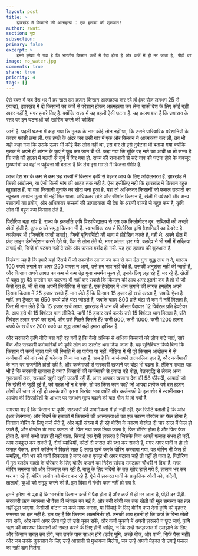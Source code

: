 ```yaml
---
layout: post
title: >
    झारखंड में किसानों की आत्महत्या : एक हताशा की शुरुआत!
author: swati
section: मुद्दा
subsection:
primary: false
excerpt: >
    हमने हमेशा से पढ़ा है कि भारतीय किसान कर्जे में पैदा होता है और कर्जे में ही मर जाता है, पीढ़ी दर पीढ़ी. सरकारी ऋण व्यवस्था भी वैसा ही जंजाल बन गई है, और बनी रहेगी जब तक खेती की मूल समस्या का हल नहीं ढूंढा जाएगा.
image: no_water.jpg
comments: true
share: true
priority: 4
tags: []
---
```


ऐसे वक्त में जब  देश भर में हर साल दस हज़ार किसान आत्महत्या कर रहे हों (हर रोज़ लगभग 25 से ज़्यादा), झारखंड में दो किसानों का कर्जे से परेशान होकर आत्महत्या कर लेना बाकी देश के लिए कोई बड़ी खबर नहीं है, मगर हमारे लिए है. क्योंकि राज्य में यह पहली ऐसी घटना है. यह अलग बात है कि प्रशासन के स्तर पर इन घटनाओं को खारिज करने की कोशिश

जारी है. पहली घटना में कहा गया कि मृतक के नाम कोई लोन नहीं था, कि उसने पारिवारिक परेशानियों के कारण फांसी लगा ली. एक हफ्ते के अंदर जब उसी गांव में एक और किसान ने आत्महत्या कर ली, तब भी यही कहा गया कि उसके ऊपर भी कोई बैंक लोन नहीं था, इस बार तो इसे दुर्घटना भी बताया गया क्योंकि मृतक ने अपने ही आंगन के कुएं में कूद कर जान दी थी. कहा गया कि चूंकि वह नशे का आदी था तो संभव है कि नशे की हालत में गलती से कुएं में गिर गया हो. राज्य की राजधानी से सटे गांव की घटना होने के बावजूद मुख्यमंत्री का वहां न पहुंचना भी बताता है कि तंत्र इस मामले में कितना गंभीर है.

आज देश भर के कम से कम छह राज्यों में किसान कृषि से बेहतर आय के लिए आंदोलनरत हैं. झारखंड में किसी आंदोलन, या ऐसी किसी मांग की आहट तक नहीं है. ऐसा इसीलिए नहीं कि झारखंड में किसान बहुत खुशहाल हैं, या यहां किसानी मुनाफे का सौदा बना हुआ है. यहां तो अधिकतर किसानों को फसल उत्पादों का न्यूनतम समर्थन मूल्य भी नहीं मिल पाता. अधिकतर छोटे और सीमांत किसान हैं, खेती में उर्वरकों और अन्य रसायनों का प्रयोग, और अधिकतर फसलों की उत्पादकता भी देश के अग्रणी राज्यों से बहुत कम है, कृषि लोन भी बहुत कम किसान लेते हैं.

पिठौरिया बड़ा गांव है. राज्य के इकलौते कृषि विश्वविद्यालय से दस एक किलोमीटर दूर. सब्ज़ियों की अच्छी खेती होती है. कुछ अच्छे समृद्ध किसान भी हैं. स्वाभाविक रूप से पिठौरिया कृषि वैज्ञानिकों का फेवरेट है. कालेश्वर भी (जिन्होंने फांसी लगाई), जिन्हें यूनिवर्सिटी की भाषा मे प्रोग्रेसिव कहते हैं, वही थे. अपने खेत में फ्रंट लाइन डेमोंस्ट्रेशन करने देते थे, बैंक से लोन लेते थे, मगर अंतत: हार गये. बलदेव ने भी गर्मी में सब्ज़ियां लगाई थीं, जिन्हें वो पटवन नहीं दे सके और फसल बर्बाद हो गयी. यह एक हताशा की शुरुआत है.

विडंबना यह है कि हमारे यहां रिसर्च में जो तकनीक लागत का कम से कम डेढ़ गुना शुद्ध लाभ न दे, मतलब 100 रुपये लगाने पर अगर 250 वापस न आये, उसे हम भाव नहीं देते हैं. उसकी अनुशंसा नहीं की जाती है, और किसान अपने लागत का कम से कम डेढ़ गुना समर्थन मूल्य हो, इसके लिए लड़ रहे हैं, मर रहे हैं. खेतों से बहुत दूर बैठे हमलोग यह कल्पना भी नहीं कर सकते कि किसान की आय अगर इतनी कम है तो वो जी कैसे रहा है. जी वो बस अपनी जिजीविषा से रहा है. एक हेक्टेयर में धान लगाने की लागत हमलोग अपने हिसाब किताब में 25 हज़ार रखते हैं. मान लेते हैं कि किसान 15 हज़ार ही खर्च करता है, जबकि ऐसा है नहीं. हम ट्रैक्टर का 650 रुपये प्रति घंटा जोड़ते हैं, जबकि बाहर 800 प्रति घंटा से कम में नहीं मिलता है, फिर भी मान लेते हैं कि 15 हज़ार खर्च आया. झारखंड में धान की औसत पैदावार 12 क्विंटल प्रति हेक्टेयर है. आप इसे भी 15 क्विंटल मान लीजिये. यानी 15 हज़ार खर्च करके उसे 15 क्विंटल धान मिलता है, प्रति क्विंटल हज़ार रुपये का खर्च. और उसे मिलते कितने हैं? कभी 900, कभी 1000, कभी 1200 हज़ार रुपये के खर्चे पर 200 रुपये का शुद्ध लाभ! यही हमारा हासिल है.

और सरकारी कृषि नीति बस यही रह गयी है कि कैसे अधिक से अधिक किसानों को लोन बांटे जाएं, सारे बैंक और सरकारी कर्मचारियों को कृषि लोन का टारगेट थमा दिया जाता है. यह सुनिश्चित किये बिना कि किसान वो कर्जा चुका पाने की स्थिति में आ पायेगा या नहीं. मीडिया में भी पूरे किसान आंदोलन में से कर्जमाफी की मांग को ही फोकस किया जा रहा है. सच है कि कर्जमाफी तात्कालिक हल है, और कर्जमाफी के नाम पर राजनीति होती रही है, और कर्जमाफी से सरकारी खजाने पर बोझ भी बढ़ता है. लेकिन सवाल यह भी है कि सरकारी खजाना है क्या? किसानों की कर्जमाफी से ज़्यादा बड़े बोझ, वेतनवृद्धि से लेकर अन्य नुकसानों तक, सरकारें खुशी खुशी उठाती रही हैं. अगर आपका खजाना देश की 58 फीसदी, आबादी जो कि खेती से जुड़ी हुई है, को राहत भी न दे सके, तो वह किस काम का? जो आपदा प्रत्येक वर्ष दस हज़ार लोगों की जान ले रही हो उसके प्रति इतना निरपेक्ष भाव क्यों? और कर्जमाफी के इस शोर में स्वामीनाथन आयोग की सिफारिशों के आधार पर समर्थन मूल्य बढ़ाने की बात गौण ही हो गयी है.

समस्या यह है कि किसान या कृषि, सरकारों की प्राथमिकता में ही नहीं रही. एक रिपोर्ट बताती है कि आंध्र (अब तेलंगाना) और विदर्भ के इलाकों में किसानों की आत्महत्याओं का एक कारण बोरवेल का फेल होना है, किसान बोरिंग के लिए कर्ज लेते हैं, और बड़ी संख्या में हो रहे बोरिंग के कारण बोरवेल दो चार साल में फेल हो जाते हैं, और बोरवेल के साथ फसल भी. फिर नया कर्ज लिया जाता है, फिर बोरिंग होता है और फिर फेल होता है. कर्जा कभी उतर ही नहीं पाता. सिंचाई एक ऐसी ज़रूरत है जिसके बिना अच्छी फसल संभव ही नहीं. आप सबकुछ कर सकते हैं, रोगों व्याधियों, कीटों से फसल की रक्षा कर सकते हैं, मगर अगर पानी न हो तो फसल बेकार. हमारे कॉलेज में पिछले साल 5 लाख खर्च करके बोरिंग करवाया गया, वह बोरिंग भी फेल ही समझिए, पीने भर को पानी निकलता है मगर आधा एकड़ भी अगर पटाना चाहें तो नहीं हो पाता है. पिठौरिया में मृत बलदेव महतो के परिवार के लिए बोरिंग कराने का निर्देश सांसद रामटहल चौधरी ने दिया है. मगर बोरिंग समस्या को और विकराल कर रही है. बालू के लिए नदियों के तल खोद डाले गये हैं, तालाब भर कर घर बन रहे हैं, बोरिंग ज़मीन को बंजर कर रहे हैं. ऐसे में ज़रूरत पानी के प्राकृतिक स्रोतों को, नदियों, तालाबों, कुओं को समृद्ध करने की है. इस दिशा में गंभीर काम नहीं हो रहा है.

हमने हमेशा से पढ़ा है कि भारतीय किसान कर्जे में पैदा होता है और कर्जे में ही मर जाता है, पीढ़ी दर पीढ़ी. सरकारी ऋण व्यवस्था भी वैसा ही जंजाल बन गई है, और बनी रहेगी जब तक खेती की मूल समस्या का हल नहीं ढूंढा जाएगा. केसीसी बांटना या कर्ज माफ करना, या सिंचाई के लिए बोरिंग करा देना कृषि की वृहत्तर समस्या का हल नहीं है. हल यह है कि किसान आत्मनिर्भर हों. उनकी आय इतनी हो कि कर्ज के बिना खेती कर सकें, और कर्ज अगर लेना पड़े तो उसे चुका सकें, और कर्ज चुकाने में अपनी ज़रूरतें न छूट जाएं. कृषि ऋण की व्यवस्था किसानों को सबल करने के लिए होनी चाहिए, न कि उन्हें मकड़जाल में उलझाने के लिए. और किसान सबल तब होंगे, जब उनके पास साधन होंगे (उर्वर भूमि, अच्छे बीज, और पानी, सिर्फ पैसा नहीं) और जब उनके नुकसान के लिए उन्हें आसानी से मुआवजा मिलेगा, जब उन्हें अपनी मेहनत से उगाई फसल का सही दाम मिलेगा.